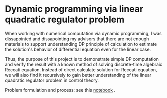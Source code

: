 # Dynamic programming via linear quadratic regulator problem
When working with numerical computation via dynamic programming, I was dissapointed and dissapointing my advisors that there are not enough materials to support understanding DP principle of calculation to estimate the solution's behavior of differential equation even for the linear case.

Thus, the purpose of this project is to demonstrate simple DP computation and verify the result with a known method of solving discrete-time algebraic Reccati equation. Instead of direct calculate solution for Reccati equation, we will also find it recursively to gain better understanding of the linear quadratic regulator problem in control theory.

Problem formulation and process: see this [notebook](https://github.com/tnaduc/Linear_quadratic_regulator/blob/master/DP_1.ipynb)
.
